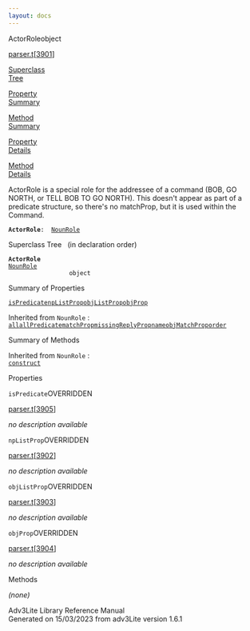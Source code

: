 ```yaml
---
layout: docs
---
```

<span class="title">ActorRole</span><span class="type">object</span>

[parser.t](../file/parser.t.html)\[[3901](../source/parser.t.html#3901)\]

[Superclass  
Tree](#_SuperClassTree_)

[Property  
Summary](#_PropSummary_)

[Method  
Summary](#_MethodSummary_)

[Property  
Details](#_Properties_)

[Method  
Details](#_Methods_)



ActorRole is a special role for the addressee of a command (BOB, GO
NORTH, or TELL BOB TO GO NORTH). This doesn't appear as part of a
predicate structure, so there's no matchProp, but it is used within the
Command.

**`ActorRole`**` :   `[`NounRole`](../object/NounRole.html)



<span id="_SuperClassTree_"></span>



<span class="hdln">Superclass Tree</span>   (in declaration order)



**`ActorRole`**  
[`NounRole`](../object/NounRole.html)  
`                 object`  
<span id="_PropSummary_"></span>



<span class="hdln">Summary of Properties</span>  



[`isPredicate`](#isPredicate)[`npListProp`](#npListProp)[`objListProp`](#objListProp)[`objProp`](#objProp)

Inherited from `NounRole` :  
[`all`](../object/NounRole.html#all)[`allPredicate`](../object/NounRole.html#allPredicate)[`matchProp`](../object/NounRole.html#matchProp)[`missingReplyProp`](../object/NounRole.html#missingReplyProp)[`name`](../object/NounRole.html#name)[`objMatchProp`](../object/NounRole.html#objMatchProp)[`order`](../object/NounRole.html#order)

<span id="_MethodSummary_"></span>



<span class="hdln">Summary of Methods</span>  





Inherited from `NounRole` :  
[`construct`](../object/NounRole.html#construct)

<span id="_Properties_"></span>



<span class="hdln">Properties</span>  



<span id="isPredicate"></span>

`isPredicate`<span class="rem">OVERRIDDEN</span>

[parser.t](../file/parser.t.html)\[[3905](../source/parser.t.html#3905)\]



*no description available*



<span id="npListProp"></span>

`npListProp`<span class="rem">OVERRIDDEN</span>

[parser.t](../file/parser.t.html)\[[3902](../source/parser.t.html#3902)\]



*no description available*



<span id="objListProp"></span>

`objListProp`<span class="rem">OVERRIDDEN</span>

[parser.t](../file/parser.t.html)\[[3903](../source/parser.t.html#3903)\]



*no description available*



<span id="objProp"></span>

`objProp`<span class="rem">OVERRIDDEN</span>

[parser.t](../file/parser.t.html)\[[3904](../source/parser.t.html#3904)\]



*no description available*



<span id="_Methods_"></span>



<span class="hdln">Methods</span>  



*(none)*



Adv3Lite Library Reference Manual  
Generated on 15/03/2023 from adv3Lite version 1.6.1


